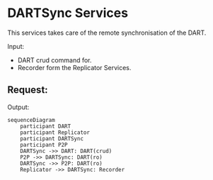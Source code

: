 # DARTSync Services

This services takes care of the remote synchronisation of the DART.

Input:
  - DART crud command for.
  - Recorder form the Replicator Services.

Request:
  - 


Output:


```mermaid
sequenceDiagram
    participant DART 
    participant Replicator 
    participant DARTSync 
    participant P2P 
    DARTSync ->> DART: DART(crud)
    P2P ->> DARTSync: DART(ro)
    DARTSync ->> P2P: DART(ro)
    Replicator ->> DARTSync: Recorder
```



